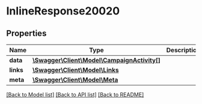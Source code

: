 # InlineResponse20020

## Properties
Name | Type | Description | Notes
------------ | ------------- | ------------- | -------------
**data** | [**\Swagger\Client\Model\CampaignActivity[]**](CampaignActivity.md) |  | [optional] 
**links** | [**\Swagger\Client\Model\Links**](Links.md) |  | [optional] 
**meta** | [**\Swagger\Client\Model\Meta**](Meta.md) |  | [optional] 

[[Back to Model list]](../README.md#documentation-for-models) [[Back to API list]](../README.md#documentation-for-api-endpoints) [[Back to README]](../README.md)

